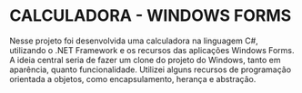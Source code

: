 # CALCULADORA - WINDOWS FORMS

Nesse projeto foi desenvolvida uma calculadora na linguagem C#, utilizando o .NET Framework e os recursos das aplicações Windows Forms. A ideia central seria de fazer um clone do projeto do Windows, tanto em aparência, quanto funcionalidade. Utilizei alguns recursos de programação orientada a objetos, como encapsulamento, herança e abstração.
